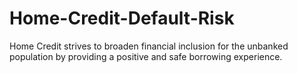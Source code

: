 # Home-Credit-Default-Risk
Home Credit strives to broaden financial inclusion for the unbanked population by providing a positive and safe borrowing experience.
